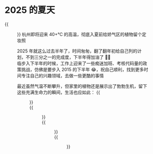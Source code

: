 # 2025 的夏天


<!--more-->
{{<figure src="https://jiangbao-1258001083.cos.ap-shanghai.myqcloud.com/2025summer05.jpg">}}
杭州即将迎来 40+℃ 的高温，彻底入夏前给娇气区的植物留个定妆照

2025 年就这么过去半年了，时间匆匆，翻了翻年初给自己列的计划，不到三分之一的完成度，下半年得加油了 💪🏻  
临步入下半年的时候，工作上迎来了一些痴迷加班、考核代码量的政策挑战，仿佛是要步入 2015 的下半年 😂，祝自己顺利，找到更多时间专注自己的兴趣领域，去做一些更酷的事情  

最近虽然气温不断攀升，但家里的植物还是展示出了勃勃生机，留下这些充满生命力的瞬间，生活也应如此：
{{<figure src="https://jiangbao-1258001083.cos.ap-shanghai.myqcloud.com/2025summer01.jpg" width="500" title="勤花的乌头杂">}}  
{{<figure src="https://jiangbao-1258001083.cos.ap-shanghai.myqcloud.com/2025summer02.jpg" width="500" title="虎皮兰和它的大宝二宝">}}  
{{<figure src="https://jiangbao-1258001083.cos.ap-shanghai.myqcloud.com/2025summer04.jpg" width="500" title="洒金新叶">}}  
{{<figure src="https://jiangbao-1258001083.cos.ap-shanghai.myqcloud.com/2025summer03.jpg" width="500" title="克莱恩新叶">}}
